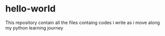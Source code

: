 # hello-world
This repository contain all the files containg codes i write as i move along my python learning journey
